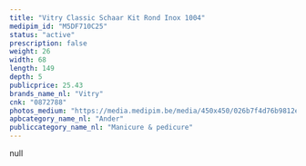 ```yaml
---
title: "Vitry Classic Schaar Kit Rond Inox 1004"
medipim_id: "M5DF710C25"
status: "active"
prescription: false
weight: 26
width: 68
length: 149
depth: 5
publicprice: 25.43
brands_name_nl: "Vitry"
cnk: "0872788"
photos_medium: "https://media.medipim.be/media/450x450/026b7f4d76b9812e96b5a5a51b853e1043c4faa0.jpg"
apbcategory_name_nl: "Ander"
publiccategory_name_nl: "Manicure & pedicure"
---
```

null
